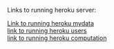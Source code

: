 Links to running heroku server:

[Link to running heroku mydata](https://fwa19dasari.herokuapp.com/mydata/)<br>
[link to running heroku users ](https://fwa19dasari.herokuapp.com/users/)<br>
[link to running heroku computation](https://fwa19dasari.herokuapp.com/computation/)<br>